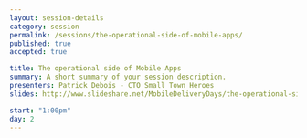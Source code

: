 ```yaml
---
layout: session-details
category: session
permalink: /sessions/the-operational-side-of-mobile-apps/
published: true
accepted: true

title: The operational side of Mobile Apps
summary: A short summary of your session description.
presenters: Patrick Debois - CTO Small Town Heroes
slides: http://www.slideshare.net/MobileDeliveryDays/the-operational-side-of-mobile-apps

start: "1:00pm"
day: 2
---
```


